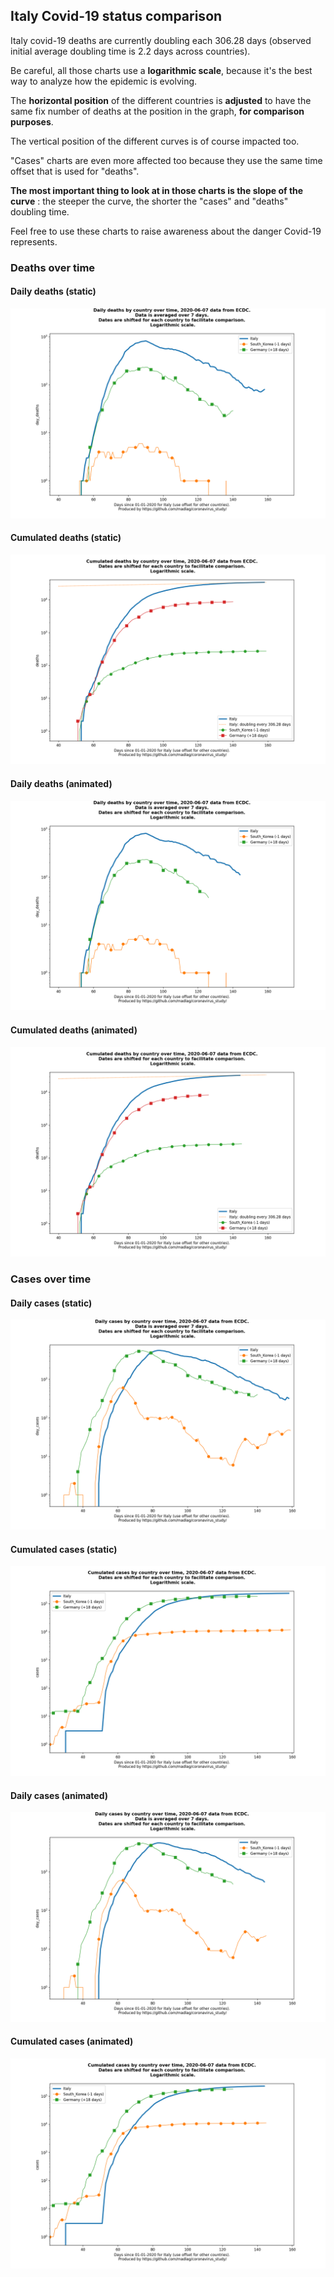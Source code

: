 ## Italy Covid-19 status comparison 

Italy covid-19 deaths are currently doubling each 306.28 days (observed initial average doubling time is 2.2 days across countries).



Be careful, all those charts use a **logarithmic scale**, because it's the best way to analyze how the epidemic is evolving.
 
The **horizontal position** of the different countries is **adjusted** to have the same fix number of deaths at the position in the graph, **for comparison purposes**.

The vertical position of the different curves is of course impacted too.

"Cases" charts are even more affected too because they use the same time offset that is used for "deaths".

**The most important thing to look at in those charts is the slope of the curve** : the steeper the curve, the shorter the "cases" and "deaths" doubling time.

Feel free to use these charts to raise awareness about the danger Covid-19 represents. 


 
### Deaths over time
 
#### Daily deaths (static)
![Italy covid-19 daily deaths static chart](https://raw.githubusercontent.com/madlag/coronavirus_study/master/notebooks/graphs/2020-06-07/countries/Italy/2020-06-07_Italy_day_deaths.png "Italy covid-19 day_deaths static chart")   
 
#### Cumulated deaths (static)
![Italy covid-19 cumulated deaths static chart](https://raw.githubusercontent.com/madlag/coronavirus_study/master/notebooks/graphs/2020-06-07/countries/Italy/2020-06-07_Italy_deaths.png "Italy covid-19 deaths static chart")   
 
#### Daily deaths (animated)
![Italy covid-19 daily deaths animated chart](https://raw.githubusercontent.com/madlag/coronavirus_study/master/notebooks/graphs/2020-06-07/countries/Italy/2020-06-07_Italy_day_deaths.gif "Italy covid-19 day_deaths animated chart")   
 
#### Cumulated deaths (animated)
![Italy covid-19 cumulated deaths animated chart](https://raw.githubusercontent.com/madlag/coronavirus_study/master/notebooks/graphs/2020-06-07/countries/Italy/2020-06-07_Italy_deaths.gif "Italy covid-19 deaths animated chart")   

 
### Cases over time
 
#### Daily cases (static)
![Italy covid-19 daily cases static chart](https://raw.githubusercontent.com/madlag/coronavirus_study/master/notebooks/graphs/2020-06-07/countries/Italy/2020-06-07_Italy_day_cases.png "Italy covid-19 day_cases static chart")   
 
#### Cumulated cases (static)
![Italy covid-19 cumulated cases static chart](https://raw.githubusercontent.com/madlag/coronavirus_study/master/notebooks/graphs/2020-06-07/countries/Italy/2020-06-07_Italy_cases.png "Italy covid-19 cases static chart")   
 
#### Daily cases (animated)
![Italy covid-19 daily cases animated chart](https://raw.githubusercontent.com/madlag/coronavirus_study/master/notebooks/graphs/2020-06-07/countries/Italy/2020-06-07_Italy_day_cases.gif "Italy covid-19 day_cases animated chart")   
 
#### Cumulated cases (animated)
![Italy covid-19 cumulated cases animated chart](https://raw.githubusercontent.com/madlag/coronavirus_study/master/notebooks/graphs/2020-06-07/countries/Italy/2020-06-07_Italy_cases.gif "Italy covid-19 cases animated chart")   

